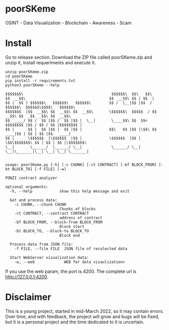 # poorSKeme

OSINT - Data Visualization - Blockchain - Awareness - Scam

# Install

Go to release section. Download the ZIP file called poorSKeme.zip and unzip it, install requeriments and execute it.

``` shell
unzip poorSKeme.zip
cd poorSKeme
pip install -r requirements.txt
python3 poorSKeme --help
```
```
$$$$$$$\                                       $$$$$$\  $$\   $$\
$$  __$$\                                     $$  __$$\ $$ | $$  |
$$ |  $$ | $$$$$$\   $$$$$$\   $$$$$$\        $$ /  \__|$$ |$$  / $$$$$$\  $$$$$$\$$$$\   $$$$$$\
$$$$$$$  |$$  __$$\ $$  __$$\ $$  __$$\       \$$$$$$\  $$$$$  / $$  __$$\ $$  _$$  _$$\ $$  __$$\
$$  ____/ $$ /  $$ |$$ /  $$ |$$ |  \__|       \____$$\ $$  $$<  $$$$$$$$ |$$ / $$ / $$ |$$$$$$$$ |
$$ |      $$ |  $$ |$$ |  $$ |$$ |            $$\   $$ |$$ |\$$\ $$   ____|$$ | $$ | $$ |$$   ____|
$$ |      \$$$$$$  |\$$$$$$  |$$ |            \$$$$$$  |$$ | \$$\$$$$$$$\ $$ | $$ | $$ |\$$$$$$$\
\__|       \______/  \______/ \__|             \______/ \__|  \__|\_______|\__| \__| \__| \_______|


usage: poorSKeme.py [-h] [-c CHUNK] [-ct CONTRACT] [-bf BLOCK_FROM] [-bt BLOCK_TO] [-f FILE] [-w]

PONZI contract analyzer

optional arguments:
  -h, --help            show this help message and exit

  Get and process data:
    -c CHUNK, --chunk CHUNK 
                        Chunks of blocks
    -ct CONTRACT, --contract CONTRACT
                        address of contract
    -bf BLOCK_FROM, --block-from BLOCK_FROM
                        Block start
    -bt BLOCK_TO, --block-to BLOCK_TO
                        Block end

  Process data from JSON file:
    -f FILE, --file FILE  JSON file of recolected data

  Start WebServer visualization data:
    -w, --web             WEB for data visaulization>
```
If you use the web param, the port is 4200. The complete url is http://127.0.0.1:4200.

# Disclaimer
This is a young project, started in mid-March 2022, so it may contain errors.
Over time, and with feedback, the project will grow and bugs will be fixed, but it is a personal project and the time dedicated to it is uncertain.